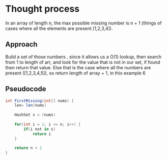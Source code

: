 # Thought process
In an array of length n, the max possible missing number is n + 1 (things of cases where all the elements are present [1,2,3,4]).

## Approach
Build a set of those numbers , since it allows us a O(1) lookup, then search from 1 to length of arr, and look for the value that is not in our set, if found then return that value. Else that is the case where all the numbers are present ([1,2,3,4,5]), so return length of array + 1, in this example 6

## Pseudocode
```c#
int FirstMissing(int[] nums) {
    len= len(nums)
    
    HashSet s = (nums)
    
    for(int i = 1; i <= n; i++) {
        if(i not in s)
            return i
    }
    
    return n + 1
}
```